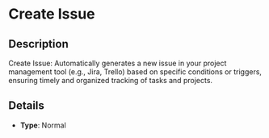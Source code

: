 
# Create Issue

## Description

Create Issue: Automatically generates a new issue in your project management tool (e.g., Jira, Trello) based on specific conditions or triggers, ensuring timely and organized tracking of tasks and projects.

## Details

- **Type**: Normal
